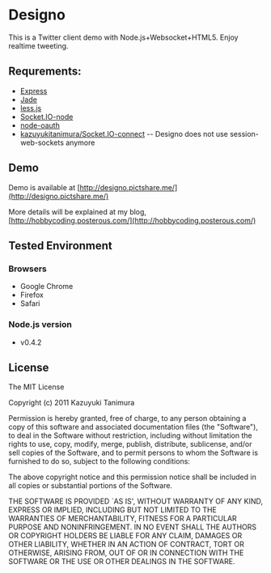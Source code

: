 # Designo
This is a Twitter client demo with Node.js+Websocket+HTML5. Enjoy realtime tweeting.

## Requrements:
- [Express](http://github.com/visionmedia/express/tree/master)
- [Jade](http://github.com/visionmedia/jade)
- [less.js](http://github.com/cloudhead/less.js)
- [Socket.IO-node](https://github.com/LearnBoost/Socket.IO-node)
- [node-oauth](https://github.com/ciaranj/node-oauth)
- [kazuyukitanimura/Socket.IO-connect](https://github.com/kazuyukitanimura/Socket.IO-connect)
-- Designo does not use session-web-sockets anymore

## Demo
Demo is available at [http://designo.pictshare.me/](http://designo.pictshare.me/)

More details will be explained at my blog, [http://hobbycoding.posterous.com/](http://hobbycoding.posterous.com/)

## Tested Environment
### Browsers
- Google Chrome
- Firefox
- Safari

### Node.js version
- v0.4.2

## License

The MIT License

Copyright (c) 2011 Kazuyuki Tanimura

Permission is hereby granted, free of charge, to any person obtaining a copy
of this software and associated documentation files (the "Software"), to deal
in the Software without restriction, including without limitation the rights
to use, copy, modify, merge, publish, distribute, sublicense, and/or sell
copies of the Software, and to permit persons to whom the Software is
furnished to do so, subject to the following conditions:

The above copyright notice and this permission notice shall be included in
all copies or substantial portions of the Software.

THE SOFTWARE IS PROVIDED `AS IS', WITHOUT WARRANTY OF ANY KIND, EXPRESS OR
IMPLIED, INCLUDING BUT NOT LIMITED TO THE WARRANTIES OF MERCHANTABILITY,
FITNESS FOR A PARTICULAR PURPOSE AND NONINFRINGEMENT. IN NO EVENT SHALL THE
AUTHORS OR COPYRIGHT HOLDERS BE LIABLE FOR ANY CLAIM, DAMAGES OR OTHER
LIABILITY, WHETHER IN AN ACTION OF CONTRACT, TORT OR OTHERWISE, ARISING FROM,
OUT OF OR IN CONNECTION WITH THE SOFTWARE OR THE USE OR OTHER DEALINGS IN
THE SOFTWARE.


